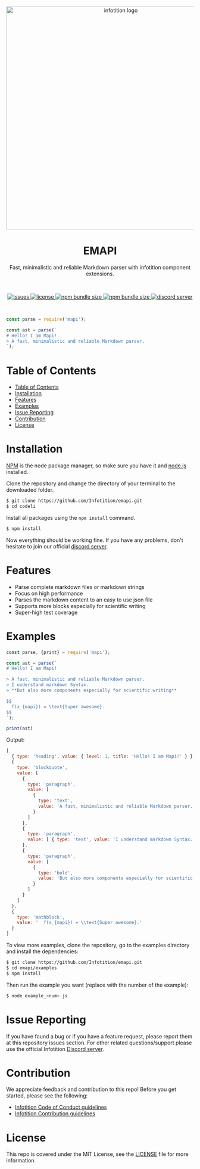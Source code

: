 <div align="center">
	<br />
	<p>
		<a href="http://infotition.de">
			<img src="https://imgur.com/97bMQWK.png" width=600px alt="infotition logo" />
		</a>
	</p>
	<h1>EMAPI</h1>
	<p>Fast, minimalistic and reliable Markdown parser with infotition component extensions.</p>
	<br>
	<p>
		<a href="https://github.com/Infotition/mapi/issues" title="github issues">
			<img alt="issues" src="https://img.shields.io/github/issues/Infotition/emapi">
		</a>
		<a href="https://github.com/Infotition/emapi/blob/main/LICENSE" title="license">
			<img src="https://img.shields.io/github/license/Infotition/emapi" alt="license" />
		</a>
    <a href="https://www.npmjs.com/package/emapi" title="npm package">
      <img alt="npm bundle size" src="https://img.shields.io/npm/v/emapi">
    </a>
    <a href="https://www.npmjs.com/package/emapi" title="npm package">
      <img alt="npm bundle size" src="https://img.shields.io/bundlephobia/min/emapi">
    </a>
		<a href="https://discord.gg/NpxrDGYDwV" title="discord">
			<img src="https://img.shields.io/discord/792139920260464670?color=7289da&logo=discord&logoColor=white" alt="discord server" />
		</a>
	</p>
	<br>
</div>

```javascript
const parse = require('mapi');

const ast = parse(`
# Hello! I am Mapi!
> A fast, minimalistic and reliable Markdown parser.
`);
```

# Table of Contents

- [Table of Contents](#table-of-contents)
- [Installation](#installation)
- [Features](#features)
- [Examples](#examples)
- [Issue Reporting](#issue-reporting)
- [Contribution](#contribution)
- [License](#license)

# Installation

[NPM](https://www.npmjs.com) is the node package manager, so make sure you have it and [node.js](https://nodejs.org/en/download/) installed.

Clone the repository and change the directory of your terminal to the downloaded folder.
```bash
$ git clone https://github.com/Infotition/emapi.git
$ cd codeli
```

Install all packages using the `npm install` command.
```bash
$ npm install
```

Now everything should be working fine. If you have any problems, don't hesitate to join our official [discord server](https://discord.gg/NpxrDGYDwV).

# Features

- Parse complete markdown files or markdown strings
- Focus on high performance
- Parses the markdown content to an easy to use json file
- Supports more blocks especially for scientific writing
- Super-high test coverage

# Examples

```javascript
const parse, {print} = require('mapi');

const ast = parse(`
# Hello! I am Mapi!

> A fast, minimalistic and reliable Markdown parser.
> I understand markdown Syntax.
> **But also more components especially for scientific writing**

$$
  f(x_{mapi}) = \text{Super awesome}.
$$
`);

print(ast)
```

Output:

```javascript
[
  { type: 'heading', value: { level: 1, title: 'Hello! I am Mapi!' } },
  {
    type: 'blockquote',
    value: [
      {
        type: 'paragraph',
        value: [
          {
            type: 'text',
            value: 'A fast, minimalistic and reliable Markdown parser.'
          }
        ]
      },
      {
        type: 'paragraph',
        value: [ { type: 'text', value: 'I understand markdown Syntax.' } ]
      },
      {
        type: 'paragraph',
        value: [
          {
            type: 'bold',
            value: 'But also more components especially for scientific writing'
          }
        ]
      }
    ]
  },
  {
    type: 'mathblock',
    value: '  f(x_{mapi}) = \\text{Super awesome}.'
  }
]
```

To view more examples, clone the repository, go to the examples directory and install the dependencies:

```bash
$ git clone https://github.com/Infotition/emapi.git
$ cd emapi/examples
$ npm install
```

Then run the example you want (replace <num> with the number of the example):

```bash
$ node example_<num>.js
```

# Issue Reporting

If you have found a bug or if you have a feature request, please report them at this repository issues section. For other related questions/support please use the official Infotition [Discord server](https://discord.gg/NpxrDGYDwV).

# Contribution

We appreciate feedback and contribution to this repo! Before you get started, please see the following:

- [Infotition Code of Conduct guidelines](https://github.com/Infotition/emapi/blob/main/.github/CODE_OF_CONDUCT.md)
- [Infotition Contribution guidelines](https://github.com/Infotition/emapi/blob/main/.github/CONTRIBUTING.md)

# License

This repo is covered under the MIT License, see the [LICENSE](https://github.com/Infotition/emapi/blob/main/LICENSE) file for more information.
